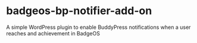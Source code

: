 badgeos-bp-notifier-add-on
==========================

A simple WordPress plugin to enable BuddyPress notifications when a user reaches and achievement in BadgeOS
